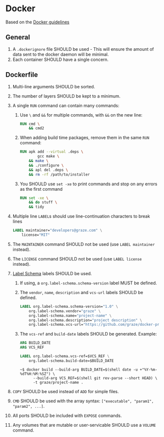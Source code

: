 # Docker

Based on the [Docker guidelines](https://docs.docker.com/engine/userguide/eng-image/dockerfile_best-practices/)

## General

1. A `.dockerignore` file SHOULD be used - This will ensure the amount of data sent to the docker daemon will be minimal.
1. Each container SHOULD have a single concern.

## Dockerfile

1. Multi-line arguments SHOULD be sorted.
1. The number of layers SHOULD be kept to a minimum.
1. A single `RUN` command can contain many commands:
    1. Use `\` and `&&` for multiple commands, with `&&` on the new line:

        ```Dockerfile
        RUN cmd \
            && cmd2
        ```

    1. When adding build time packages, remove them in the same `RUN` command:

        ```Dockerfile
        RUN apk add --virtual .deps \
                gcc make \
            && make \
            && ./configure \
            && apl del .deps \
            && rm -rf /path/to/installer
        ```

    1. You SHOULD use `set -xe` to print commands and stop on any errors as the first command

        ```Dockerfile
        RUN set -xe \
            && do stuff \
            && tidy
        ```

1. Multiple line `LABEL`s should use line-continuation characters to break lines

    ```Dockerfile
    LABEL maintainer="developers@graze.com" \
        license="MIT"
    ```

1. The `MAINTAINER` command SHOULD not be used (use `LABEL maintainer` instead).
1. The `LICENSE` command SHOULD not be used (use `LABEL license` instead).
1. [Label Schema](label-schema.org) labels SHOULD be used.
    1. If using, a `org.label-schema.schema-version` label MUST be defined.
    1. The `vendor`, `name`, `description` and `vcs-url` labels SHOULD be defined.

        ```Dockerfile
        LABEL org.label-schema.schema-version="1.0" \
            org.label-schema.vendor="graze" \
            org.label-schema.name="project-name" \
            org.label-schema.description="project description" \
            org.label-schema.vcs-url="https://github.com/graze/docker-project-name"
        ```

    1. The `vcs-ref` and `build-date` labels SHOULD be generated. Example:

        ```Dockerfile
        ARG BUILD_DATE
        ARG VCS_REF

        LABEL org.label-schema.vcs-ref=$VCS_REF \
            org.label-schema.build-date=$BUILD_DATE
        ```

        ```shell
        ~$ docker build --build-arg BUILD_DATE=$(shell date -u +"%Y-%m-%dT%H:%M:%SZ") \
              --build-arg VCS_REF=$(shell git rev-parse --short HEAD) \
              -t graze/project-name .
        ```

1. `COPY` SHOULD be used instead of `ADD` for simple files.
1. `CMD` SHOULD be used with the array syntax: `["executable", "param1", "param2", ...]`.
1. All ports SHOULD be included with `EXPOSE` commands.
1. Any volumes that are mutable or user-servicable SHOULD use a `VOLUME` command.
